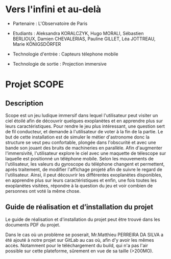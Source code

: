 # Vers l'infini et au-delà

- Partenaire : L'Observatoire de Paris

- Etudiants :  Aleksandra KORALCZYK, Hugo MORALI, Sébastien BERLIOUX, Damien CHEVALERIAS, Pauline GILLET, Léa JOTTREAU, Marie KÖNIGSDÖRFER

- Technologie d'entrée : Capteurs télephone mobile

- Technologie de sortie : Projection immersive


# Projet SCOPE

## Description

Scope est un jeu ludique immersif dans lequel l'utilisateur peut visiter un ciel étoilé afin de découvrir quelques exoplanètes et en apprendre plus sur leurs caractéristiques. Pour rendre le jeu plus intéressant, une question sert de fil conducteur, et demande à l'utilisateur de voter à la fin de la partie.
Le but de cette installation est de simuler le métier d'astronome donc la structure se veut peu confortable, plongée dans l'obscurité et avec une bande son jouant des bruits de machineries en parallèle. Afin d'augmenter l'immersivité, l'utilisateur explore le ciel avec une maquette de télescope sur laquelle est positionné un téléphone mobile. Selon les mouvements de l'utilisateur, les valeurs du gyroscope du téléphone changent et permettent, après traitement, de modifier l'affichage projeté afin de suivre le regard de l'utilisateur. Ainsi, il peut découvrir les différentes exoplanètes disponibles, en apprendre plus sur leurs caractéristiques et enfin, une fois toutes les exoplanètes visitées, répondre à la question du jeu et voir combien de personnes ont voté la même chose.

## Guide de réalisation et d’installation du projet

Le guide de réalisation et d'installation du projet peut être trouvé dans les documents PDF du projet.

Dans le cas où un problème se poserait, Mr.Matthieu PERREIRA DA SILVA a été ajouté à notre projet sur GitLab au cas où, afin d'y avoir les mêmes accès.
Notamment pour le téléchargement du build, qui n'a pas l'air possible sur cette plateforme, sûrement en vue de sa taille (>200MO).
